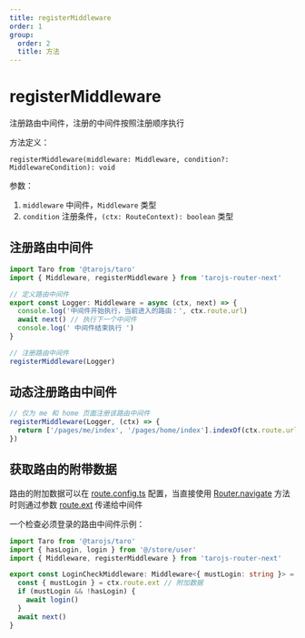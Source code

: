 ```yaml
---
title: registerMiddleware
order: 1
group:
  order: 2
  title: 方法
---
```


# registerMiddleware

注册路由中间件，注册的中间件按照注册顺序执行

方法定义：

`registerMiddleware(middleware: Middleware, condition?: MiddlewareCondition): void`

参数：

1. `middleware` 中间件，`Middleware` 类型
2. `condition` 注册条件，`(ctx: RouteContext): boolean` 类型

## 注册路由中间件

```typescript
import Taro from '@tarojs/taro'
import { Middleware, registerMiddleware } from 'tarojs-router-next'

// 定义路由中间件
export const Logger: Middleware = async (ctx, next) => {
  console.log('中间件开始执行，当前进入的路由：', ctx.route.url)
  await next() // 执行下一个中间件
  console.log(' 中间件结束执行 ')
}

// 注册路由中间件
registerMiddleware(Logger)
```

## 动态注册路由中间件

```typescript
// 仅为 me 和 home 页面注册该路由中间件
registerMiddleware(Logger, (ctx) => {
  return ['/pages/me/index', '/pages/home/index'].indexOf(ctx.route.url) !== -1
})
```

## 获取路由的附带数据

路由的附加数据可以在 [route.config.ts](/guide/quike/route-config) 配置，当直接使用 [Router.navigate](/api/class/router#navigate-route-options-) 方法时则通过参数 [route.ext](/guide/quike/route-config#导出附加数据-ext) 传递给中间件

一个检查必须登录的路由中间件示例：

```typescript
import Taro from '@tarojs/taro'
import { hasLogin, login } from '@/store/user'
import { Middleware, registerMiddleware } from 'tarojs-router-next'

export const LoginCheckMiddleware: Middleware<{ mustLogin: string }> = async (ctx, next) => {
  const { mustLogin } = ctx.route.ext // 附加数据
  if (mustLogin && !hasLogin) {
    await login()
  }
  await next()
}
```
